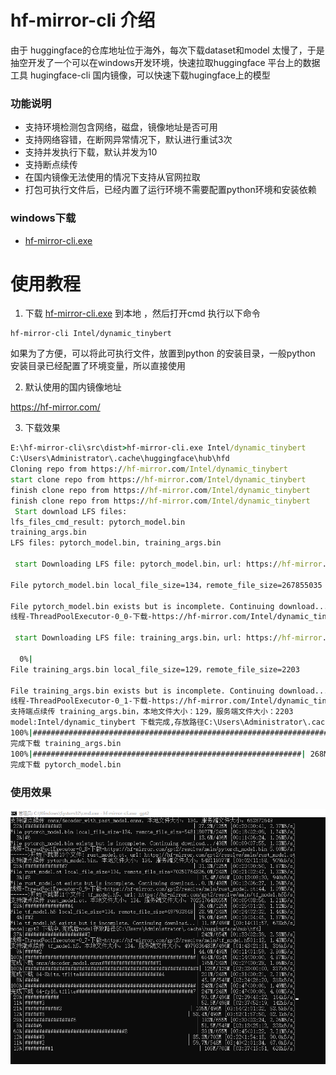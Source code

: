 # hf-mirror-cli 介绍
由于 huggingface的仓库地址位于海外，每次下载dataset和model 太慢了，于是抽空开发了一个可以在windows开发环境，快速拉取huggingface 平台上的数据工具
hugingface-cli 国内镜像，可以快速下载hugingface上的模型
### 功能说明
- 支持环境检测包含网络，磁盘，镜像地址是否可用
- 支持网络容错，在断网异常情况下，默认进行重试3次
- 支持并发执行下载，默认并发为10
- 支持断点续传
- 在国内镜像无法使用的情况下支持从官网拉取
- 打包可执行文件后，已经内置了运行环境不需要配置python环境和安装依赖
  
### windows下载
- [hf-mirror-cli.exe](https://github.com/wangshuai67/hf-mirror-cli/releases/download/1.0.0/hf-mirror-cli.exe)

# 使用教程
1. 下载 [hf-mirror-cli.exe](https://github.com/wangshuai67/hf-mirror-cli/releases/download/1.0.0/hf-mirror-cli.exe) 到本地 ，然后打开cmd 执行以下命令
```shell
hf-mirror-cli Intel/dynamic_tinybert

```
如果为了方便，可以将此可执行文件，放置到python 的安装目录，一般python 安装目录已经配置了环境变量，所以直接使用

2. 默认使用的国内镜像地址 

 https://hf-mirror.com/

3. 下载效果
   
```cmd
E:\hf-mirror-cli\src\dist>hf-mirror-cli.exe Intel/dynamic_tinybert
C:\Users\Administrator\.cache\huggingface\hub\hfd
Cloning repo from https://hf-mirror.com/Intel/dynamic_tinybert
start clone repo from https://hf-mirror.com/Intel/dynamic_tinybert
finish clone repo from https://hf-mirror.com/Intel/dynamic_tinybert
finish clone repo from https://hf-mirror.com/Intel/dynamic_tinybert
 Start download LFS files:
lfs_files_cmd_result: pytorch_model.bin
training_args.bin
LFS files: pytorch_model.bin, training_args.bin

 start Downloading LFS file: pytorch_model.bin，url: https://hf-mirror.com/Intel/dynamic_tinybert/resolve/main/pytorch_model.bin

File pytorch_model.bin local_file_size=134，remote_file_size=267855035

File pytorch_model.bin exists but is incomplete. Continuing download...
线程-ThreadPoolExecutor-0_0-下载-https://hf-mirror.com/Intel/dynamic_tinybert/resolve/main/pytorch_model.bin

 start Downloading LFS file: training_args.bin，url: https://hf-mirror.com/Intel/dynamic_tinybert/resolve/main/training_args.bin支持端点续传 pytorch_model.bin，本地文件大小：134，服务端文件大小：267855035

  0%|                                                                    | 0.00/268M [00:00<?, ?B/s]
File training_args.bin local_file_size=129，remote_file_size=2203

File training_args.bin exists but is incomplete. Continuing download...
线程-ThreadPoolExecutor-0_1-下载-https://hf-mirror.com/Intel/dynamic_tinybert/resolve/main/training_args.bin
支持端点续传 training_args.bin，本地文件大小：129，服务端文件大小：2203
model:Intel/dynamic_tinybert 下载完成,存放路径C:\Users\Administrator\.cache\huggingface\hub\hfd
100%|##################################################################| 2.07k/2.07k [00:00<?, ?B/s]
完成下载 training_args.bin                                              | 0.00/2.07k [00:00<?, ?B/s]
100%|############################################################| 268M/268M [00:18<00:00, 14.8MB/s]
完成下载 pytorch_model.bin
```
### 使用效果
![img.png](img.png)
